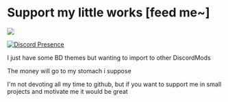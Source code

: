 # Support my little works [feed me~]

<a href="https://ko-fi.com/P5P5EI7GP"><img align="center" src="https://ko-fi.com/img/githubbutton_sm.svg"/></a>

[![Discord Presence](https://lanyard.cnrad.dev/api/403725623161257984)](https://discord.com/users/403725623161257984)

I just have some BD themes but wanting to import to other DiscordMods

The money will go to my stomach i suppose

I'm not devoting all my time to github, but if you want to support me in small projects and motivate me it would be great
